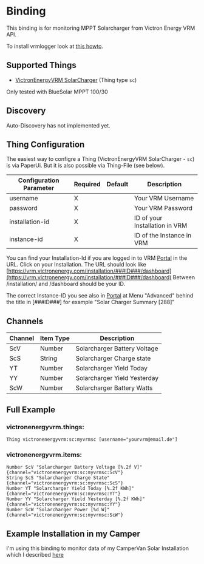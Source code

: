 # <bindingName> Binding

This binding is for monitoring MPPT Solarcharger from Victron Energy VRM API.

To install vrmlogger look at [this howto](https://github.com/victronenergy/venus/wiki/raspberrypi-install-venus-packages).

## Supported Things

- [VictronEnergyVRM SolarCharger](https://www.victronenergy.com/solar-charge-controllers) (Thing type `sc`)

Only tested with BlueSolar MPPT 100/30

## Discovery

Auto-Discovery has not implemented yet.


## Thing Configuration

The easiest way to configre a Thing (VictronEnergyVRM SolarCharger - `sc`) is via PaperUi. But it is also possible via Thing-File (see below).

| Configuration Parameter | Required | Default | Description                                         |
|-------------------------|----------|---------|-----------------------------------------------------|
| username                | X        |         | Your VRM Username                                   |
| password                | X        |         | Your VRM Password                                   |
| installation-id         | X        |         | ID of your Installation in VRM                      |
| instance-id             | X        |         | ID of the Instance in VRM                           |

You can find your Installation-Id if you are logged in to VRM [Portal](https://vrm.victronenergy.com/) in the URL. Click on your Installation. The URL should look like [https://vrm.victronenergy.com/installation/###ID###/dashboard](https://vrm.victronenergy.com/installation/###ID###/dashboard) Between /installation/ and /dashboard should be your ID.

The correct Instance-ID you see also in [Portal](https://vrm.victronenergy.com/) at Menu "Advanced" behind the title in [###ID###] for example "Solar Charger Summary [288]"

## Channels

| Channel  | Item Type | Description                                    |
|----------|-----------|------------------------------------------------|
| ScV      | Number    | Solarcharger Battery Voltage                   |
| ScS      | String    | Solarcharger Charge state                      |
| YT       | Number    | Solarcharger Yield Today                       |
| YY       | Number    | Solarcharger Yield Yesterday                   |
| ScW      | Number    | Solarcharger Battery Watts                     |

## Full Example

### victronenergyvrm.things:

```
Thing victronenergyvrm:sc:myvrmsc [username="yourvrm@email.de"]
```

### victronenergyvrm.items:

```
Number ScV "Solarcharger Battery Voltage [%.2f V]" {channel="victronenergyvrm:sc:myvrmsc:ScV"}
String ScS "Solarcharger Charge State" {channel="victronenergyvrm:sc:myvrmsc:ScS"}
Number YT "Solarcharger Yield Today [%.2f KWh]" {channel="victronenergyvrm:sc:myvrmsc:YT"}
Number YY "Solarcharger Yield Yesterday [%.2f KWh]" {channel="victronenergyvrm:sc:myvrmsc:YY"}
Number ScW "Solarcharger Power [%d W]" {channel="victronenergyvrm:sc:myvrmsc:ScW"}
```

## Example Installation in my Camper

I'm using this binding to monitor data of my CamperVan Solar Installation which I described [here](http://thejollyjumper.de/2018/10/18/elektrik/)
